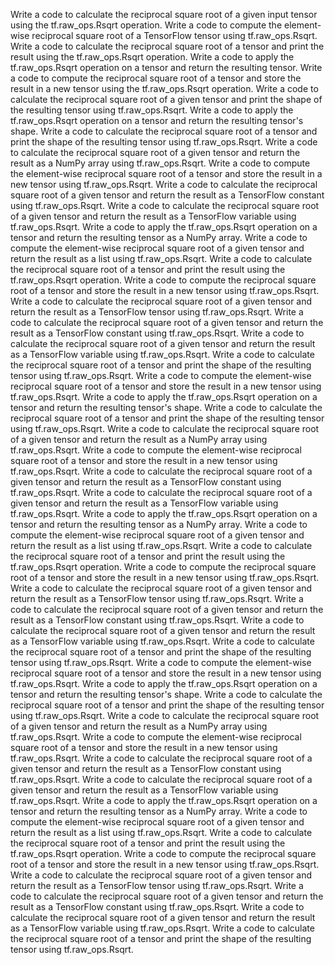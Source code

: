Write a code to calculate the reciprocal square root of a given input tensor using the tf.raw_ops.Rsqrt operation.
Write a code to compute the element-wise reciprocal square root of a TensorFlow tensor using tf.raw_ops.Rsqrt.
Write a code to calculate the reciprocal square root of a tensor and print the result using the tf.raw_ops.Rsqrt operation.
Write a code to apply the tf.raw_ops.Rsqrt operation on a tensor and return the resulting tensor.
Write a code to compute the reciprocal square root of a tensor and store the result in a new tensor using the tf.raw_ops.Rsqrt operation.
Write a code to calculate the reciprocal square root of a given tensor and print the shape of the resulting tensor using tf.raw_ops.Rsqrt.
Write a code to apply the tf.raw_ops.Rsqrt operation on a tensor and return the resulting tensor's shape.
Write a code to calculate the reciprocal square root of a tensor and print the shape of the resulting tensor using tf.raw_ops.Rsqrt.
Write a code to calculate the reciprocal square root of a given tensor and return the result as a NumPy array using tf.raw_ops.Rsqrt.
Write a code to compute the element-wise reciprocal square root of a tensor and store the result in a new tensor using tf.raw_ops.Rsqrt.
Write a code to calculate the reciprocal square root of a given tensor and return the result as a TensorFlow constant using tf.raw_ops.Rsqrt.
Write a code to calculate the reciprocal square root of a given tensor and return the result as a TensorFlow variable using tf.raw_ops.Rsqrt.
Write a code to apply the tf.raw_ops.Rsqrt operation on a tensor and return the resulting tensor as a NumPy array.
Write a code to compute the element-wise reciprocal square root of a given tensor and return the result as a list using tf.raw_ops.Rsqrt.
Write a code to calculate the reciprocal square root of a tensor and print the result using the tf.raw_ops.Rsqrt operation.
Write a code to compute the reciprocal square root of a tensor and store the result in a new tensor using tf.raw_ops.Rsqrt.
Write a code to calculate the reciprocal square root of a given tensor and return the result as a TensorFlow tensor using tf.raw_ops.Rsqrt.
Write a code to calculate the reciprocal square root of a given tensor and return the result as a TensorFlow constant using tf.raw_ops.Rsqrt.
Write a code to calculate the reciprocal square root of a given tensor and return the result as a TensorFlow variable using tf.raw_ops.Rsqrt.
Write a code to calculate the reciprocal square root of a tensor and print the shape of the resulting tensor using tf.raw_ops.Rsqrt.
Write a code to compute the element-wise reciprocal square root of a tensor and store the result in a new tensor using tf.raw_ops.Rsqrt.
Write a code to apply the tf.raw_ops.Rsqrt operation on a tensor and return the resulting tensor's shape.
Write a code to calculate the reciprocal square root of a tensor and print the shape of the resulting tensor using tf.raw_ops.Rsqrt.
Write a code to calculate the reciprocal square root of a given tensor and return the result as a NumPy array using tf.raw_ops.Rsqrt.
Write a code to compute the element-wise reciprocal square root of a tensor and store the result in a new tensor using tf.raw_ops.Rsqrt.
Write a code to calculate the reciprocal square root of a given tensor and return the result as a TensorFlow constant using tf.raw_ops.Rsqrt.
Write a code to calculate the reciprocal square root of a given tensor and return the result as a TensorFlow variable using tf.raw_ops.Rsqrt.
Write a code to apply the tf.raw_ops.Rsqrt operation on a tensor and return the resulting tensor as a NumPy array.
Write a code to compute the element-wise reciprocal square root of a given tensor and return the result as a list using tf.raw_ops.Rsqrt.
Write a code to calculate the reciprocal square root of a tensor and print the result using the tf.raw_ops.Rsqrt operation.
Write a code to compute the reciprocal square root of a tensor and store the result in a new tensor using tf.raw_ops.Rsqrt.
Write a code to calculate the reciprocal square root of a given tensor and return the result as a TensorFlow tensor using tf.raw_ops.Rsqrt.
Write a code to calculate the reciprocal square root of a given tensor and return the result as a TensorFlow constant using tf.raw_ops.Rsqrt.
Write a code to calculate the reciprocal square root of a given tensor and return the result as a TensorFlow variable using tf.raw_ops.Rsqrt.
Write a code to calculate the reciprocal square root of a tensor and print the shape of the resulting tensor using tf.raw_ops.Rsqrt.
Write a code to compute the element-wise reciprocal square root of a tensor and store the result in a new tensor using tf.raw_ops.Rsqrt.
Write a code to apply the tf.raw_ops.Rsqrt operation on a tensor and return the resulting tensor's shape.
Write a code to calculate the reciprocal square root of a tensor and print the shape of the resulting tensor using tf.raw_ops.Rsqrt.
Write a code to calculate the reciprocal square root of a given tensor and return the result as a NumPy array using tf.raw_ops.Rsqrt.
Write a code to compute the element-wise reciprocal square root of a tensor and store the result in a new tensor using tf.raw_ops.Rsqrt.
Write a code to calculate the reciprocal square root of a given tensor and return the result as a TensorFlow constant using tf.raw_ops.Rsqrt.
Write a code to calculate the reciprocal square root of a given tensor and return the result as a TensorFlow variable using tf.raw_ops.Rsqrt.
Write a code to apply the tf.raw_ops.Rsqrt operation on a tensor and return the resulting tensor as a NumPy array.
Write a code to compute the element-wise reciprocal square root of a given tensor and return the result as a list using tf.raw_ops.Rsqrt.
Write a code to calculate the reciprocal square root of a tensor and print the result using the tf.raw_ops.Rsqrt operation.
Write a code to compute the reciprocal square root of a tensor and store the result in a new tensor using tf.raw_ops.Rsqrt.
Write a code to calculate the reciprocal square root of a given tensor and return the result as a TensorFlow tensor using tf.raw_ops.Rsqrt.
Write a code to calculate the reciprocal square root of a given tensor and return the result as a TensorFlow constant using tf.raw_ops.Rsqrt.
Write a code to calculate the reciprocal square root of a given tensor and return the result as a TensorFlow variable using tf.raw_ops.Rsqrt.
Write a code to calculate the reciprocal square root of a tensor and print the shape of the resulting tensor using tf.raw_ops.Rsqrt.